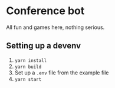 # Conference bot

All fun and games here, nothing serious.

## Setting up a devenv

1. `yarn install`
2. `yarn build`
3. Set up a `.env` file from the example file
4. `yarn start`